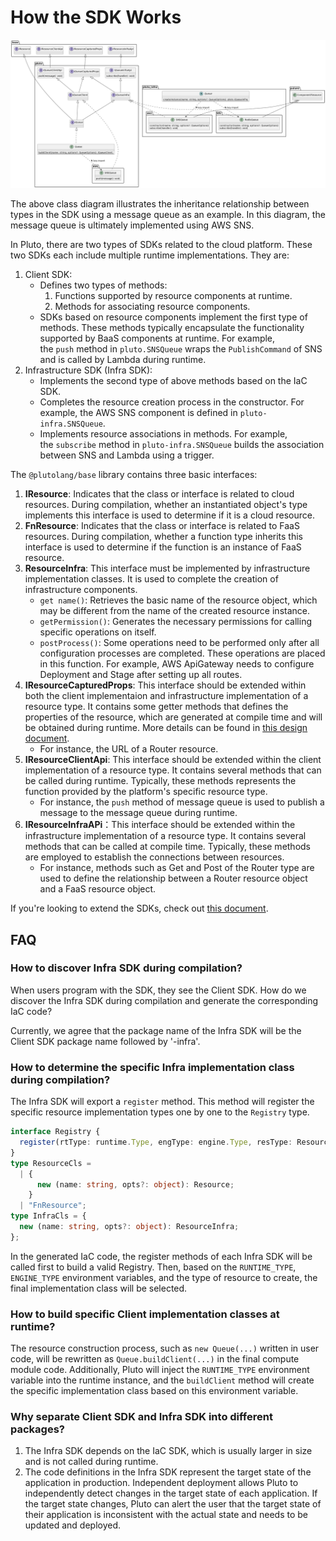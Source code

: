 # How the SDK Works

![resource class diagram](../../../assets/resource-class-diagram.png)

The above class diagram illustrates the inheritance relationship between types in the SDK using a message queue as an example. In this diagram, the message queue is ultimately implemented using AWS SNS.

In Pluto, there are two types of SDKs related to the cloud platform. These two SDKs each include multiple runtime implementations. They are:

1. Client SDK:
   - Defines two types of methods:
     1. Functions supported by resource components at runtime.
     2. Methods for associating resource components.
   - SDKs based on resource components implement the first type of methods. These methods typically encapsulate the functionality supported by BaaS components at runtime. For example, the `push` method in `pluto.SNSQueue` wraps the `PublishCommand` of SNS and is called by Lambda during runtime.
2. Infrastructure SDK (Infra SDK):
   - Implements the second type of above methods based on the IaC SDK.
   - Completes the resource creation process in the constructor. For example, the AWS SNS component is defined in `pluto-infra.SNSQueue`.
   - Implements resource associations in methods. For example, the `subscribe` method in `pluto-infra.SNSQueue` builds the association between SNS and Lambda using a trigger.

The `@plutolang/base` library contains three basic interfaces:

1. **IResource**: Indicates that the class or interface is related to cloud resources. During compilation, whether an instantiated object's type implements this interface is used to determine if it is a cloud resource.
2. **FnResource**: Indicates that the class or interface is related to FaaS resources. During compilation, whether a function type inherits this interface is used to determine if the function is an instance of FaaS resource.
3. **ResourceInfra**: This interface must be implemented by infrastructure implementation classes. It is used to complete the creation of infrastructure components.
   - `get name()`: Retrieves the basic name of the resource object, which may be different from the name of the created resource instance.
   - `getPermission()`: Generates the necessary permissions for calling specific operations on itself.
   - `postProcess()`: Some operations need to be performed only after all configuration processes are completed. These operations are placed in this function. For example, AWS ApiGateway needs to configure Deployment and Stage after setting up all routes.
4. **IResourceCapturedProps**: This interface should be extended within both the client implementaion and infrastructure implementation of a resource type. It contains some getter methods that defines the properties of the resource, which are generated at compile time and will be obtained during runtime. More details can be found in [this design document](../design/capture-value.en.md).
   - For instance, the URL of a Router resource.
5. **IResourceClientApi**: This interface should be extended within the client implementation of a resource type. It contains several methods that can be called during runtime. Typically, these methods represents the function provided by the platform's specific resource type.
   - For instance, the `push` method of message queue is used to publish a message to the message queue during runtime.
6. **IResourceInfraAPi**：This interface should be extended within the infrastructure implementation of a resource type. It contains several methods that can be called at compile time. Typically, these methods are employed to establish the connections between resources.
   - For instance, methods such as Get and Post of the Router type are used to define the relationship between a Router resource object and a FaaS resource object.

If you're looking to extend the SDKs, check out [this document](../../dev_guide/extend-sdk.en.md).

## FAQ

### How to discover Infra SDK during compilation?

When users program with the SDK, they see the Client SDK. How do we discover the Infra SDK during compilation and generate the corresponding IaC code?

Currently, we agree that the package name of the Infra SDK will be the Client SDK package name followed by '-infra'.

### How to determine the specific Infra implementation class during compilation?

The Infra SDK will export a `register` method. This method will register the specific resource implementation types one by one to the `Registry` type.

```typescript
interface Registry {
  register(rtType: runtime.Type, engType: engine.Type, resType: ResourceCls, cls: InfraCls): void;
}
type ResourceCls =
  | {
      new (name: string, opts?: object): Resource;
    }
  | "FnResource";
type InfraCls = {
  new (name: string, opts?: object): ResourceInfra;
};
```

In the generated IaC code, the register methods of each Infra SDK will be called first to build a valid Registry. Then, based on the `RUNTIME_TYPE`, `ENGINE_TYPE` environment variables, and the type of resource to create, the final implementation class will be selected.

### How to build specific Client implementation classes at runtime?

The resource construction process, such as `new Queue(...)` written in user code, will be rewritten as `Queue.buildClient(...)` in the final compute module code. Additionally, Pluto will inject the `RUNTIME_TYPE` environment variable into the runtime instance, and the `buildClient` method will create the specific implementation class based on this environment variable.

### Why separate Client SDK and Infra SDK into different packages?

1. The Infra SDK depends on the IaC SDK, which is usually larger in size and is not called during runtime.
2. The code definitions in the Infra SDK represent the target state of the application in production. Independent deployment allows Pluto to independently detect changes in the target state of each application. If the target state changes, Pluto can alert the user that the target state of their application is inconsistent with the actual state and needs to be updated and deployed.
